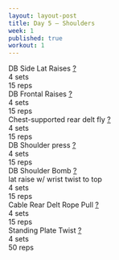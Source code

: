 ```yaml
---
layout: layout-post
title: Day 5 — Shoulders
week: 1
published: true
workout: 1
---
```


<div class="ex_list">

  <div class="ex">
    <div class="name">
      DB Side Lat Raises
      <a href="https://www.youtube.com/watch?v=kDqklk1ZESo" target="_blank">?</a>
    </div>
    <div class="set">4 sets</div>
    <div class="rep">15 reps</div>
  </div>

  <div class="ex">
    <div class="name">
      DB Frontal Raises
      <a href="https://www.youtube.com/watch?v=D-3JnFrFUOw" target="_blank">?</a>
    </div>
    <div class="set">4 sets</div>
    <div class="rep">15 reps</div>
  </div>

  <div class="ex">
    <div class="name">
      Chest-supported rear delt fly
      <a href="https://www.youtube.com/watch?v=7NHrdzKhpmI" target="_blank">?</a>
    </div>
    <div class="set">4 sets</div>
    <div class="rep">15 reps</div>
  </div>

  <div class="ex">
    <div class="name">
      DB Shoulder press
      <a href="https://www.youtube.com/watch?v=B-aVuyhvLHU" target="_blank">?</a>
    </div>
    <div class="set">4 sets</div>
    <div class="rep">15 reps</div>
  </div>

  <div class="ex">
    <div class="name">
      DB Shoulder Bomb
      <a href="https://www.youtube.com/watch?v=3FzQd-aN1V4" target="_blank">?</a>
      <div class="note">lat raise w/ wrist twist to top</div>
    </div>
    <div class="set">4 sets</div>
    <div class="rep">15 reps</div>
  </div>

  <div class="ex">
    <div class="name">
      Cable Rear Delt Rope Pull
      <a href="https://www.youtube.com/watch?v=MY_SxtGoExE" target="_blank">?</a>
    </div>
    <div class="set">4 sets</div>
    <div class="rep">15 reps</div>
  </div>

  <div class="ex">
    <div class="name">
      Standing Plate Twist
      <a href="https://www.youtube.com/watch?v=xNySAH5fKas" target="_blank">?</a>
    </div>
    <div class="set">4 sets</div>
    <div class="rep">50 reps</div>
  </div>
</div>



